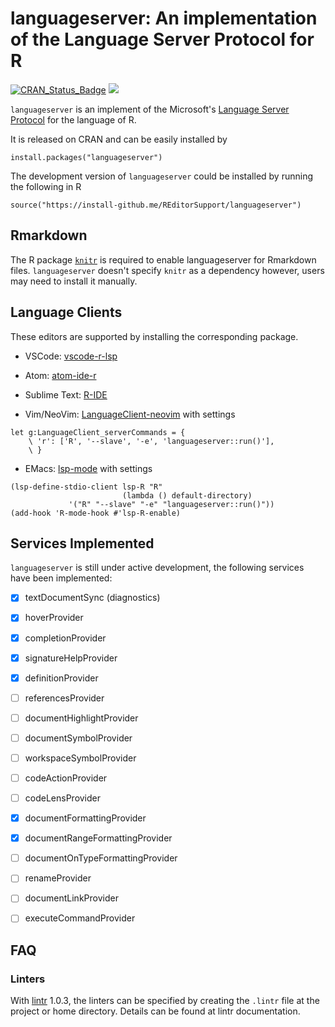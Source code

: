 # languageserver: An implementation of the Language Server Protocol for R

[![CRAN\_Status\_Badge](http://www.r-pkg.org/badges/version/languageserver)](https://cran.r-project.org/package=languageserver)
[![](http://cranlogs.r-pkg.org/badges/grand-total/languageserver)](https://cran.r-project.org/package=languageserver)

`languageserver` is an implement of the Microsoft's [Language Server Protocol](https://microsoft.github.io/language-server-protocol) for the language of R.

It is released on CRAN and can be easily installed by
```
install.packages("languageserver")
```

The development version of `languageserver` could be installed by running the following in R
```
source("https://install-github.me/REditorSupport/languageserver")
```

## Rmarkdown

The R package [`knitr`](https://github.com/yihui/knitr) is required to enable languageserver for Rmarkdown files. `languageserver` doesn't specify `knitr` as a dependency however, users may need to install it manually.

## Language Clients

These editors are supported by installing the corresponding package.

- VSCode: [vscode-r-lsp](https://github.com/REditorSupport/vscode-r-lsp)

- Atom: [atom-ide-r](https://github.com/REditorSupport/atom-ide-r)

- Sublime Text: [R-IDE](https://github.com/REditorSupport/sublime-ide-r)

- Vim/NeoVim: [LanguageClient-neovim](https://github.com/autozimu/LanguageClient-neovim) with settings
```vim
let g:LanguageClient_serverCommands = {
    \ 'r': ['R', '--slave', '-e', 'languageserver::run()'],
    \ }
```

- EMacs: [lsp-mode](https://github.com/emacs-lsp/lsp-mode) with settings
```elisp
(lsp-define-stdio-client lsp-R "R"
                         (lambda () default-directory)
			 '("R" "--slave" "-e" "languageserver::run()"))
(add-hook 'R-mode-hook #'lsp-R-enable)
```

## Services Implemented

`languageserver` is still under active development, the following services have been implemented:

- [x] textDocumentSync (diagnostics)
- [x] hoverProvider
- [x] completionProvider
- [x] signatureHelpProvider
- [x] definitionProvider
- [ ] referencesProvider
- [ ] documentHighlightProvider
- [ ] documentSymbolProvider
- [ ] workspaceSymbolProvider
- [ ] codeActionProvider
- [ ] codeLensProvider
- [x] documentFormattingProvider
- [x] documentRangeFormattingProvider
- [ ] documentOnTypeFormattingProvider
- [ ] renameProvider
- [ ] documentLinkProvider
- [ ] executeCommandProvider


## FAQ

### Linters

With [lintr](https://github.com/jimhester/lintr) 1.0.3, the linters can be specified by creating the `.lintr` file at the project or home directory. Details can be found at lintr documentation.
